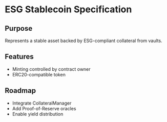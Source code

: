 # ESG Stablecoin Specification

## Purpose
Represents a stable asset backed by ESG-compliant collateral from vaults.

## Features
- Minting controlled by contract owner
- ERC20-compatible token

## Roadmap
- Integrate CollateralManager
- Add Proof-of-Reserve oracles
- Enable yield distribution
